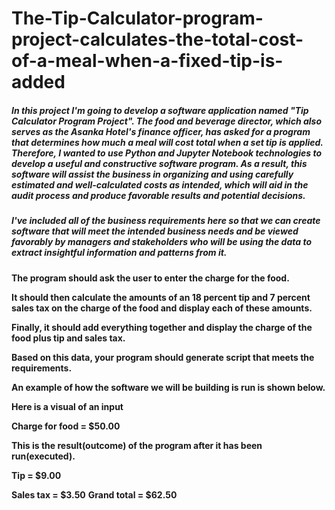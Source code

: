 # The-Tip-Calculator-program-project-calculates-the-total-cost-of-a-meal-when-a-fixed-tip-is-added


##### In this project I'm going to develop a software application named "Tip Calculator Program Project". The food and beverage director, which also serves as the Asanka Hotel's finance officer, has asked for a program that determines how much a meal will cost total when a set tip is applied. Therefore, I wanted to use Python and Jupyter Notebook technologies to develop a useful and constructive software program. As a result, this software will assist the business in organizing and using carefully estimated and well-calculated costs as intended, which will aid in the audit process and produce favorable results and potential decisions.


##### I've included all of the business requirements here so that we can create software that will meet the intended business needs and be viewed favorably by managers and stakeholders who will be using the data to extract insightful information and patterns from it.  



**The program should ask the user to enter the charge for the food.**

**It should then calculate the amounts of an 18 percent tip and 7 percent sales tax on the charge of the food and display each of these amounts.**

**Finally, it should add everything together and display the charge of the food plus tip and sales tax.**

**Based on this data, your program should generate script that meets the requirements.**




**An example of how the software we will be building is run is shown below.**


**Here is a visual of an input**

**Charge for food = $50.00**



**This is the result(outcome) of the program after it has been run(executed).**


**Tip = $9.00**

**Sales tax = $3.50**
**Grand total = $62.50**


